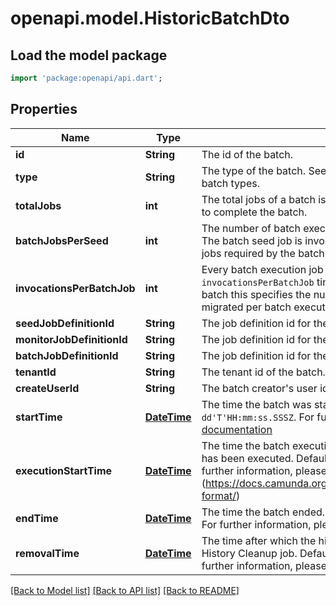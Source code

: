 # openapi.model.HistoricBatchDto

## Load the model package
```dart
import 'package:openapi/api.dart';
```

## Properties
Name | Type | Description | Notes
------------ | ------------- | ------------- | -------------
**id** | **String** | The id of the batch. | [optional] 
**type** | **String** | The type of the batch. See the [User Guide](https://docs.camunda.org/manual/7.20/user-guide/process-engine/batch/#creating-a-batch) for more information about batch types. | [optional] 
**totalJobs** | **int** |  The total jobs of a batch is the number of batch execution jobs required to complete the batch.  | [optional] 
**batchJobsPerSeed** | **int** |  The number of batch execution jobs created per seed job invocation. The batch seed job is invoked until it has created all batch execution jobs required by the batch (see `totalJobs` property).  | [optional] 
**invocationsPerBatchJob** | **int** |  Every batch execution job invokes the command executed by the batch `invocationsPerBatchJob` times. E.g., for a process instance migration batch this specifies the number of process instances which are migrated per batch execution job.  | [optional] 
**seedJobDefinitionId** | **String** | The job definition id for the seed jobs of this batch. | [optional] 
**monitorJobDefinitionId** | **String** | The job definition id for the monitor jobs of this batch. | [optional] 
**batchJobDefinitionId** | **String** | The job definition id for the batch execution jobs of this batch. | [optional] 
**tenantId** | **String** | The tenant id of the batch. | [optional] 
**createUserId** | **String** | The batch creator's user id. | [optional] 
**startTime** | [**DateTime**](DateTime.md) | The time the batch was started. Default format `yyyy-MM-dd'T'HH:mm:ss.SSSZ`. For further information, please see the [documentation](https://docs.camunda.org/manual/7.20/reference/rest/overview/date-format/) | [optional] 
**executionStartTime** | [**DateTime**](DateTime.md) | The time the batch execution was started, i.e., at least one batch job has been executed. Default format `yyyy-MM-dd'T'HH:mm:ss.SSSZ`. For further information, please see the [documentation] (https://docs.camunda.org/manual/7.20/reference/rest/overview/date-format/) | [optional] 
**endTime** | [**DateTime**](DateTime.md) | The time the batch ended. Default format `yyyy-MM-dd'T'HH:mm:ss.SSSZ`. For further information, please see the [documentation](https://docs.camunda.org/manual/7.20/reference/rest/overview/date-format/) | [optional] 
**removalTime** | [**DateTime**](DateTime.md) | The time after which the historic batch should be removed by the History Cleanup job. Default format `yyyy-MM-dd'T'HH:mm:ss.SSSZ`. For further information, please see the [documentation](https://docs.camunda.org/manual/7.20/reference/rest/overview/date-format/) | [optional] 

[[Back to Model list]](../README.md#documentation-for-models) [[Back to API list]](../README.md#documentation-for-api-endpoints) [[Back to README]](../README.md)


